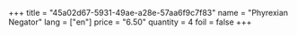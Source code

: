 +++
title = "45a02d67-5931-49ae-a28e-57aa6f9c7f83"
name = "Phyrexian Negator"
lang = ["en"]
price = "6.50"
quantity = 4
foil = false
+++
